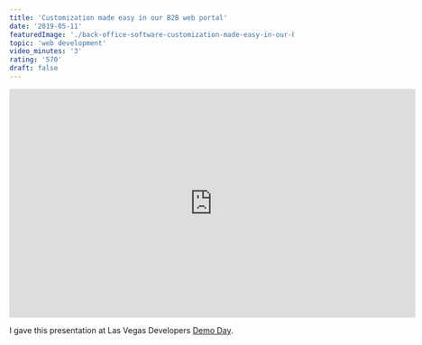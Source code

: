 ```yaml
---
title: 'Customization made easy in our B2B web portal'
date: '2019-05-11'
featuredImage: './back-office-software-customization-made-easy-in-our-b2b-web-portal-mike-zetlow.jpg'
topic: 'web development'
video_minutes: '3'
rating: '570'
draft: false
---
```


<iframe src="https://player.vimeo.com/video/340315946?color=ffffff&title=0&byline=0&portrait=0" width="720" height="405" frameborder="0" webkitallowfullscreen mozallowfullscreen allowfullscreen></iframe>

I gave this presentation at Las Vegas Developers [Demo Day](https://www.developers.vegas/).
